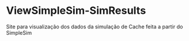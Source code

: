 # ViewSimpleSim-SimResults
Site para visualização dos dados da simulação de Cache feita a partir do SimpleSim
